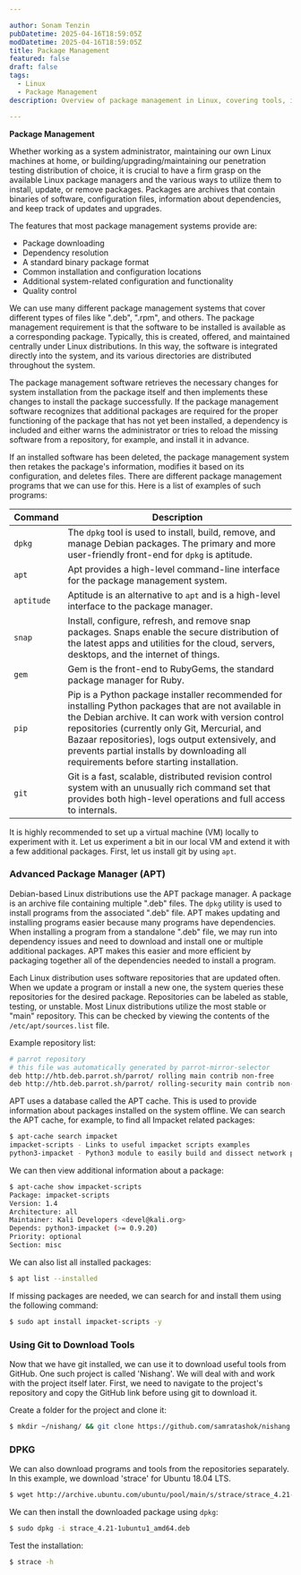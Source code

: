 ```yaml
---

author: Sonam Tenzin  
pubDatetime: 2025-04-16T18:59:05Z  
modDatetime: 2025-04-16T18:59:05Z  
title: Package Management  
featured: false  
draft: false  
tags:
  - Linux  
  - Package Management  
description: Overview of package management in Linux, covering tools, installation, dependencies, and usage with APT, dpkg, and more.

---
```


**Package Management**

Whether working as a system administrator, maintaining our own Linux machines at home, or building/upgrading/maintaining our penetration testing distribution of choice, it is crucial to have a firm grasp on the available Linux package managers and the various ways to utilize them to install, update, or remove packages. Packages are archives that contain binaries of software, configuration files, information about dependencies, and keep track of updates and upgrades. 

The features that most package management systems provide are:
- Package downloading
- Dependency resolution
- A standard binary package format
- Common installation and configuration locations
- Additional system-related configuration and functionality
- Quality control

We can use many different package management systems that cover different types of files like ".deb", ".rpm", and others. The package management requirement is that the software to be installed is available as a corresponding package. Typically, this is created, offered, and maintained centrally under Linux distributions. In this way, the software is integrated directly into the system, and its various directories are distributed throughout the system.

The package management software retrieves the necessary changes for system installation from the package itself and then implements these changes to install the package successfully. If the package management software recognizes that additional packages are required for the proper functioning of the package that has not yet been installed, a dependency is included and either warns the administrator or tries to reload the missing software from a repository, for example, and install it in advance.

If an installed software has been deleted, the package management system then retakes the package's information, modifies it based on its configuration, and deletes files. There are different package management programs that we can use for this. Here is a list of examples of such programs:

| Command  | Description                                               |
|----------|-----------------------------------------------------------|
| `dpkg`   | The `dpkg` tool is used to install, build, remove, and manage Debian packages. The primary and more user-friendly front-end for `dpkg` is aptitude. |
| `apt`    | Apt provides a high-level command-line interface for the package management system. |
| `aptitude` | Aptitude is an alternative to `apt` and is a high-level interface to the package manager. |
| `snap`   | Install, configure, refresh, and remove snap packages. Snaps enable the secure distribution of the latest apps and utilities for the cloud, servers, desktops, and the internet of things. |
| `gem`    | Gem is the front-end to RubyGems, the standard package manager for Ruby. |
| `pip`    | Pip is a Python package installer recommended for installing Python packages that are not available in the Debian archive. It can work with version control repositories (currently only Git, Mercurial, and Bazaar repositories), logs output extensively, and prevents partial installs by downloading all requirements before starting installation. |
| `git`    | Git is a fast, scalable, distributed revision control system with an unusually rich command set that provides both high-level operations and full access to internals. |

It is highly recommended to set up a virtual machine (VM) locally to experiment with it. Let us experiment a bit in our local VM and extend it with a few additional packages. First, let us install git by using `apt`.

### Advanced Package Manager (APT)
Debian-based Linux distributions use the APT package manager. A package is an archive file containing multiple ".deb" files. The `dpkg` utility is used to install programs from the associated ".deb" file. APT makes updating and installing programs easier because many programs have dependencies. When installing a program from a standalone ".deb" file, we may run into dependency issues and need to download and install one or multiple additional packages. APT makes this easier and more efficient by packaging together all of the dependencies needed to install a program.

Each Linux distribution uses software repositories that are updated often. When we update a program or install a new one, the system queries these repositories for the desired package. Repositories can be labeled as stable, testing, or unstable. Most Linux distributions utilize the most stable or "main" repository. This can be checked by viewing the contents of the `/etc/apt/sources.list` file. 

Example repository list:
```bash
# parrot repository
# this file was automatically generated by parrot-mirror-selector
deb http://htb.deb.parrot.sh/parrot/ rolling main contrib non-free
deb http://htb.deb.parrot.sh/parrot/ rolling-security main contrib non-free
```

APT uses a database called the APT cache. This is used to provide information about packages installed on the system offline. We can search the APT cache, for example, to find all Impacket related packages:
```bash
$ apt-cache search impacket
impacket-scripts - Links to useful impacket scripts examples
python3-impacket - Python3 module to easily build and dissect network protocols
```

We can then view additional information about a package:
```bash
$ apt-cache show impacket-scripts
Package: impacket-scripts
Version: 1.4
Architecture: all
Maintainer: Kali Developers <devel@kali.org>
Depends: python3-impacket (>= 0.9.20)
Priority: optional
Section: misc
```

We can also list all installed packages:
```bash
$ apt list --installed
```

If missing packages are needed, we can search for and install them using the following command:
```bash
$ sudo apt install impacket-scripts -y
```

### Using Git to Download Tools
Now that we have git installed, we can use it to download useful tools from GitHub. One such project is called 'Nishang'. We will deal with and work with the project itself later. First, we need to navigate to the project's repository and copy the GitHub link before using git to download it.

Create a folder for the project and clone it:
```bash
$ mkdir ~/nishang/ && git clone https://github.com/samratashok/nishang.git
```

### DPKG
We can also download programs and tools from the repositories separately. In this example, we download 'strace' for Ubuntu 18.04 LTS.
```bash
$ wget http://archive.ubuntu.com/ubuntu/pool/main/s/strace/strace_4.21-1ubuntu1_amd64.deb
```

We can then install the downloaded package using `dpkg`:
```bash
$ sudo dpkg -i strace_4.21-1ubuntu1_amd64.deb
```

Test the installation:
```bash
$ strace -h
```
